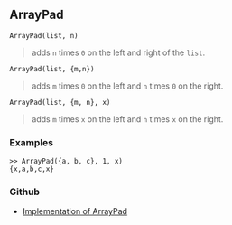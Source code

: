 ## ArrayPad 

```
ArrayPad(list, n)
```

> adds `n` times `0` on the left and right of the `list`. 


```
ArrayPad(list, {m,n})
```

> adds `m` times `0` on the left and `n` times `0` on the right. 

```
ArrayPad(list, {m, n}, x)
```

> adds `m` times `x` on the left and `n` times `x` on the right. 

### Examples 

```
>> ArrayPad({a, b, c}, 1, x)
{x,a,b,c,x}
```



### Github

* [Implementation of ArrayPad](https://github.com/axkr/symja_android_library/blob/master/symja_android_library/matheclipse-core/src/main/java/org/matheclipse/core/builtin/ListFunctions.java#L939) 
